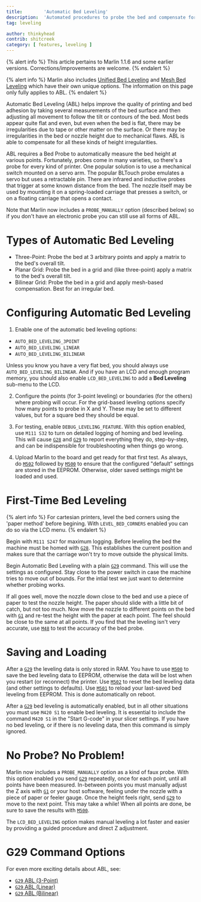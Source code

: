 ```yaml
---
title:        'Automatic Bed Leveling'
description:  'Automated procedures to probe the bed and compensate for an irregular or tilted bed'
tag: leveling

author: thinkyhead
contrib: shitcreek
category: [ features, leveling ]
---
```


{% alert info %}
This article pertains to Marlin 1.1.6 and some earlier versions. Corrections/improvements are welcome.
{% endalert %}

{% alert info %}
Marlin also includes [Unified Bed Leveling](unified_bed_leveling.html) and [Mesh Bed Leveling](/docs/gcode/G029-mbl.html) which have their own unique options. The information on this page only fully applies to ABL.
{% endalert %}

<!-- # Introduction -->

Automatic Bed Leveling (ABL) helps improve the quality of printing and bed adhesion by taking several measurements of the bed surface and then adjusting all movement to follow the tilt or contours of the bed. Most beds appear quite flat and even, but even when the bed is flat, there may be irregularities due to tape or other matter on the surface. Or there may be irregularities in the bed or nozzle height due to mechanical flaws. ABL is able to compensate for all these kinds of height irregularities.

ABL requires a Bed Probe to automatically measure the bed height at various points. Fortunately, probes come in many varieties, so there's a probe for every kind of printer. One popular solution is to use a mechanical switch mounted on a servo arm. The popular BLTouch probe emulates a servo but uses a retractable pin. There are infrared and inductive probes that trigger at some known distance from the bed. The nozzle itself may be used by mounting it on a spring-loaded carriage that presses a switch, or on a floating carriage that opens a contact.

Note that Marlin now includes a `PROBE_MANUALLY` option (described below) so if you don't have an electronic probe you can still use all forms of ABL.

# Types of Automatic Bed Leveling
 - Three-Point: Probe the bed at 3 arbitrary points and apply a matrix to the bed's overall tilt.
 - Planar Grid: Probe the bed in a grid and (like three-point) apply a matrix to the bed's overall tilt.
 - Bilinear Grid: Probe the bed in a grid and apply mesh-based compensation. Best for an irregular bed.

# Configuring Automatic Bed Leveling
1. Enable one of the automatic bed leveling options:
 - `AUTO_BED_LEVELING_3POINT`
 - `AUTO_BED_LEVELING_LINEAR`
 - `AUTO_BED_LEVELING_BILINEAR`

Unless you know you have a very flat bed, you should always use `AUTO_BED_LEVELING_BILINEAR`. And if you have an LCD and enough program memory, you should also enable `LCD_BED_LEVELING` to add a **Bed Leveling** sub-menu to the LCD.

2. Configure the points (for 3-point leveling) or boundaries (for the others) where probing will occur. For the grid-based leveling options specify how many points to probe in X and Y. These may be set to different values, but for a square bed they should be equal.

3. For testing, enable `DEBUG_LEVELING_FEATURE`. With this option enabled, use `M111 S32` to turn on detailed logging of homing and bed leveling. This will cause [`G28`](/docs/gcode/G028.html) and [`G29`](/docs/gcode/G029.html) to report everything they do, step-by-step, and can be indispensible for troubleshooting when things go wrong.

4. Upload Marlin to the board and get ready for that first test. As always, do [`M502`](/docs/gcode/M502.html) followed by [`M500`](/docs/gcode/M500.html) to ensure that the configured "default" settings are stored in the EEPROM. Otherwise, older saved settings might be loaded and used.

# First-Time Bed Leveling

{% alert info %}
For cartesian printers, level the bed corners using the 'paper method' before begining. With `LEVEL_BED_CORNERS` enabled you can do so via the LCD menu.
{% endalert %}

Begin with `M111 S247` for maximum logging. Before leveling the bed the machine must be homed with [`G28`](/docs/gcode/G028.html). This establishes the current position and makes sure that the carriage won't try to move outside the physical limits.

Begin Automatic Bed Leveling with a plain [`G29`](/docs/gcode/G029.html) command. This will use the settings as configured. Stay close to the power switch in case the machine tries to move out of bounds. For the intial test we just want to determine whether probing works.

If all goes well, move the nozzle down close to the bed and use a piece of paper to test the nozzle height. The paper should slide with a little bit of catch, but not too much. Now move the nozzle to different points on the bed with [`G1`](/docs/gcode/G000-G001.html) and re-test the height with the paper at each point. The feel should be close to the same at all points. If you find that the leveling isn't very accurate, use [`M48`](/docs/gcode/M048.html) to test the accuracy of the bed probe.

# Saving and Loading
After a [`G29`](/docs/gcode/G029.html) the leveling data is only stored in RAM. You have to use [`M500`](/docs/gcode/M500.html) to save the bed leveling data to EEPROM, otherwise the data will be lost when you restart (or reconnect) the printer. Use [`M502`](/docs/gcode/M502.html) to reset the bed leveling data (and other settings to defaults). Use [`M501`](/docs/gcode/M501.html) to reload your last-saved bed leveling from EEPROM. This is done automatically on reboot.

After a [`G29`](/docs/gcode/G029.html) bed leveling is automatically enabled, but in all other situations you must use `M420 S1` to enable bed leveling. It is essential to include the command `M420 S1` in the "Start G-code" in your slicer settings. If you have no bed leveling, or if there is no leveling data, then this command is simply ignored.

# No Probe? No Problem!
Marlin now includes a `PROBE_MANUALLY` option as a kind of faux probe. With this option enabled you send [`G29`](/docs/gcode/G029.html) repeatedly, once for each point, until all points have been measured. In-between points you must manually adjust the Z axis with [`G1`](/docs/gcode/G000-G001.html) or your host software, feeling under the nozzle with a piece of paper or feeler gauge. Once the height feels right, send [`G29`](/docs/gcode/G029.html) to move to the next point. This may take a while! When all points are done, be sure to save the results with [`M500`](/docs/gcode/M500.html).

The `LCD_BED_LEVELING` option makes manual leveling a lot faster and easier by providing a guided procedure and direct Z adjustment.

# G29 Command Options

For even more exciting details about ABL, see:
- [`G29` ABL (3-Point)](/docs/gcode/G029-abl-3point.html)
- [`G29` ABL (Linear)](/docs/gcode/G029-abl-linear.html)
- [`G29` ABL (Bilinear)](/docs/gcode/G029-abl-bilinear.html)
